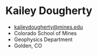 # Kailey Dougherty
- kaileydougherty@mines.edu
- Colorado School of Mines
- Geophysics Department
- Golden, CO
